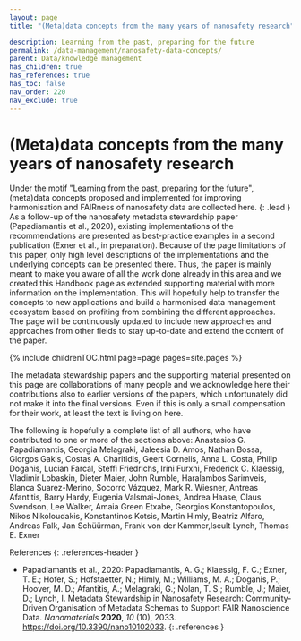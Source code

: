 ```yaml
---
layout: page
title: "(Meta)data concepts from the many years of nanosafety research"

description: Learning from the past, preparing for the future 
permalink: /data-management/nanosafety-data-concepts/
parent: Data/knowledge management
has_children: true
has_references: true
has_toc: false
nav_order: 220
nav_exclude: true
---
```


# (Meta)data concepts from the many years of nanosafety research
Under the motif "Learning from the past, preparing for the future", (meta)data concepts proposed and implemented for improving harmonisation and FAIRness of nanosafety data are collected here.
{: .lead }
As a follow-up of the nanosafety metadata stewardship paper (Papadiamantis et al., 2020), existing implementations of the recommendations are presented as best-practice examples in a second publication (Exner et al., in preparation). Because of the page limitations of this paper, only high level descriptions of the implementations and the underlying concepts can be presented there. Thus, the paper is mainly meant to make you aware of all the work done already in this area and we created this Handbook page as extended supporting material with more information on the implementation. This will hopefully help to transfer the concepts to new applications and build a harmonised data management ecosystem based on profiting from combining the different approaches. The page will be continuously updated to include new approaches and approaches from other fields to stay up-to-date and extend the content of the paper.

{% include childrenTOC.html page=page pages=site.pages %}

The metadata stewardship papers and the supporting material presented on this page are collaborations of many people and we acknowledge here their contributions also to earlier versions of the papers, which unfortunately did not make it into the final versions. Even if this is only a small compensation for their work, at least the text is living on here.

The following is hopefully a complete list of all authors, who have contributed to one or more of the sections above: Anastasios G. Papadiamantis, Georgia Melagraki, Jaleesia D. Amos, Nathan Bossa, Giorgos Gakis, Costas A. Charitidis, Geert Cornelis, Anna L. Costa, Philip Doganis, Lucian Farcal,  Steffi Friedrichs, Irini Furxhi, Frederick C. Klaessig, Vladimir Lobaskin, Dieter Maier, John Rumble, Haralambos Sarimveis, Blanca Suarez-Merino, Socorro Vázquez, Mark R. Wiesner, Antreas Afantitis, Barry Hardy, Eugenia Valsmai-Jones, Andrea Haase, Claus Svendson, Lee Walker, Amaia Green Etxabe, Georgios Konstantopoulos, Nikos Nikoloudakis, Konstantinos Kotsis, Martin Himly, Beatriz Alfaro, Andreas Falk, Jan Schüürman, Frank von der Kammer,Iseult Lynch, Thomas E. Exner


References
{: .references-header }
- Papadiamantis et al., 2020: Papadiamantis, A. G.; Klaessig, F. C.; Exner, T. E.; Hofer, S.; Hofstaetter, N.; Himly, M.; Williams, M. A.; Doganis, P.; Hoover, M. D.; Afantitis, A.; Melagraki, G.; Nolan, T. S.; Rumble, J.; Maier, D.; Lynch, I. Metadata Stewardship in Nanosafety Research: Community-Driven Organisation of Metadata Schemas to Support FAIR Nanoscience Data. <i>Nanomaterials</i> <b>2020</b>, <i>10</i> (10), 2033. <a href="https://doi.org/10.3390/nano10102033">https://doi.org/10.3390/nano10102033</a>.
{: .references }
